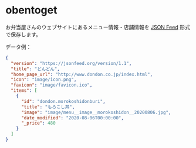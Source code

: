 # obentoget

お弁当屋さんのウェブサイトにあるメニュー情報・店舗情報を [JSON Feed](https://jsonfeed.org/) 形式で保存します。

データ例：
```json
{
  "version": "https://jsonfeed.org/version/1.1",
  "title": "どんどん",
  "home_page_url": "http://www.dondon.co.jp/index.html",
  "icon": "image/icon.png",
  "favicon": "image/favicon.ico",
  "items": [
    {
      "id": "dondon.morokoshidonburi",
      "title": "もろこし丼",
      "image": "image/menu__image__morokoshidon__20200806.jpg",
      "date_modified": "2020-08-06T00:00:00",
      "_price": 480
    }
  ]
}
```

